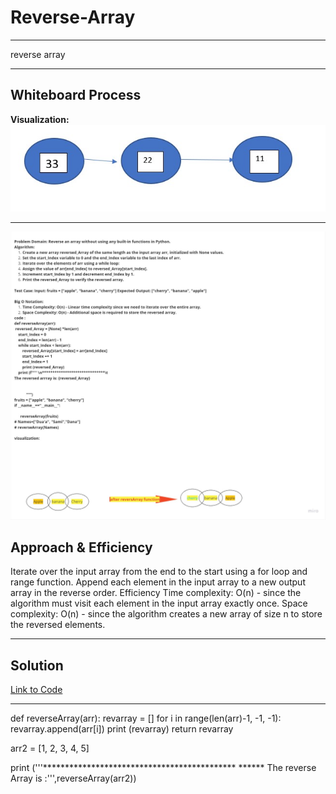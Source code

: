# Reverse-Array
*********
 reverse array
*****
## Whiteboard Process


**Visualization:**
![ ](vis.jpg)
*****
![](Whiteboard.jpg)
## Approach & Efficiency


Iterate over the input array from the end to the start using a for loop and range function.
Append each element in the input array to a new output array in the reverse order.
Efficiency
Time complexity: O(n) - since the algorithm must visit each element in the input array exactly once.
Space complexity: O(n) - since the algorithm creates a new array of size n to store the reversed elements.
********
## Solution
[Link to Code](data.py)

-----------
def reverseArray(arr):
    revarray = []
    for i in range(len(arr)-1, -1, -1):
       revarray.append(arr[i])
       print (revarray)
    return revarray

arr2 = [1, 2, 3, 4, 5]

print ('''********************************************
 ****** The reverse Array is :''',reverseArray(arr2))










